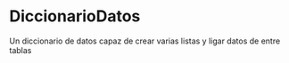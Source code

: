 # DiccionarioDatos

Un diccionario de datos capaz de crear varias listas y ligar datos de entre tablas
